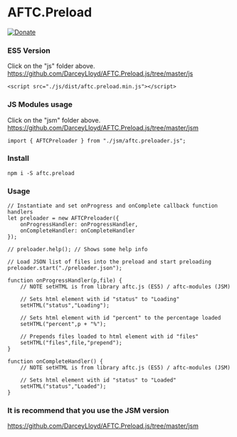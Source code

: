 # <b>AFTC.Preload</b>
[![Donate](https://img.shields.io/badge/Donate-PayPal-green.svg)](https://www.paypal.com/cgi-bin/webscr?cmd=_donations&business=Darcey%2eLloyd%40gmail%2ecom&lc=GB&item_name=Darcey%20Lloyd%20Developer%20Donation&currency_code=GBP&bn=PP%2dDonationsBF%3abtn_donateCC_LG%2egif%3aNonHosted)

### ES5 Version
Click on the "js" folder above.
https://github.com/DarceyLloyd/AFTC.Preload.js/tree/master/js
```
<script src="./js/dist/aftc.preload.min.js"></script>
```

### JS Modules usage
Click on the "jsm" folder above.
https://github.com/DarceyLloyd/AFTC.Preload.js/tree/master/jsm
```
import { AFTCPreloader } from "./jsm/aftc.preloader.js";
```

### Install
```
npm i -S aftc.preload
```

### Usage
```
// Instantiate and set onProgress and onComplete callback function handlers
let preloader = new AFTCPreloader({
    onProgressHandler: onProgressHandler,
    onCompleteHandler: onCompleteHandler
});

// preloader.help(); // Shows some help info

// Load JSON list of files into the preload and start preloading
preloader.start("./preloader.json");

function onProgressHandler(p,file) {
    // NOTE setHTML is from library aftc.js (ES5) / aftc-modules (JSM)

    // Sets html element with id "status" to "Loading"
    setHTML("status","Loading");

    // Sets html element with id "percent" to the percentage loaded 
    setHTML("percent",p + "%"); 

    // Prepends files loaded to html element with id "files"
    setHTML("files",file,"prepend");
}

function onCompleteHandler() {
    // NOTE setHTML is from library aftc.js (ES5) / aftc-modules (JSM)

    // Sets html element with id "status" to "Loaded"
    setHTML("status","Loaded");
}
```

### It is recommend that you use the JSM version
https://github.com/DarceyLloyd/AFTC.Preload.js/tree/master/jsm
